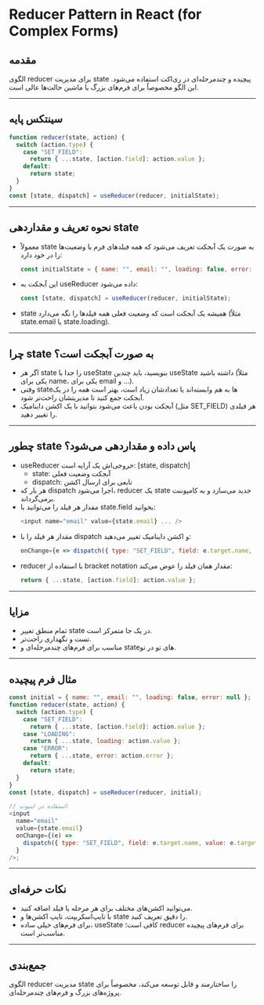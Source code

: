 # Reducer Pattern in React (for Complex Forms)

## مقدمه

الگوی reducer برای مدیریت state پیچیده و چندمرحله‌ای در ری‌اکت استفاده می‌شود. این الگو مخصوصاً برای فرم‌های بزرگ یا ماشین حالت‌ها عالی است.

---

## سینتکس پایه

```js
function reducer(state, action) {
  switch (action.type) {
    case "SET_FIELD":
      return { ...state, [action.field]: action.value };
    default:
      return state;
  }
}
const [state, dispatch] = useReducer(reducer, initialState);
```

---

## نحوه تعریف و مقداردهی state

- معمولاً state به صورت یک آبجکت تعریف می‌شود که همه فیلدهای فرم یا وضعیت‌ها را در خود دارد:
  ```js
  const initialState = { name: "", email: "", loading: false, error: null };
  ```
- این آبجکت به useReducer داده می‌شود:
  ```js
  const [state, dispatch] = useReducer(reducer, initialState);
  ```
- state همیشه یک آبجکت است که وضعیت فعلی همه فیلدها را نگه می‌دارد (مثلاً state.email یا state.loading).

---

## چرا state به صورت آبجکت است؟

- اگر هر state را جدا با useState بنویسید، باید چندین useState داشته باشید (مثلاً یکی برای name، یکی برای email و ...).
- وقتی stateها به هم وابسته‌اند یا تعدادشان زیاد است، بهتر است همه را در یک آبجکت جمع کنید تا مدیریتشان راحت‌تر شود.
- آبجکت بودن باعث می‌شود بتوانید با یک اکشن داینامیک (مثل SET_FIELD) هر فیلدی را تغییر دهید.

---

## چطور state پاس داده و مقداردهی می‌شود؟

- useReducer خروجی‌اش یک آرایه است: [state, dispatch]
  - state: آبجکت وضعیت فعلی
  - dispatch: تابعی برای ارسال اکشن
- هر بار که dispatch اجرا می‌شود، reducer یک state جدید می‌سازد و به کامپوننت برمی‌گرداند.
- مقدار هر فیلد را می‌توانید با state.field بخوانید:
  ```js
  <input name="email" value={state.email} ... />
  ```
- مقدار هر فیلد را با dispatch و اکشن داینامیک تغییر می‌دهید:
  ```js
  onChange={e => dispatch({ type: "SET_FIELD", field: e.target.name, value: e.target.value })}
  ```
- reducer با استفاده از bracket notation مقدار همان فیلد را عوض می‌کند:
  ```js
  return { ...state, [action.field]: action.value };
  ```

---

## مزایا

- تمام منطق تغییر state در یک جا متمرکز است.
- تست و نگهداری راحت‌تر.
- مناسب برای فرم‌های چندمرحله‌ای و stateهای تو در تو.

---

## مثال فرم پیچیده

```js
const initial = { name: "", email: "", loading: false, error: null };
function reducer(state, action) {
  switch (action.type) {
    case "SET_FIELD":
      return { ...state, [action.field]: action.value };
    case "LOADING":
      return { ...state, loading: action.value };
    case "ERROR":
      return { ...state, error: action.error };
    default:
      return state;
  }
}
const [state, dispatch] = useReducer(reducer, initial);

// استفاده در اینپوت:
<input
  name="email"
  value={state.email}
  onChange={(e) =>
    dispatch({ type: "SET_FIELD", field: e.target.name, value: e.target.value })
  }
/>;
```

---

## نکات حرفه‌ای

- می‌توانید اکشن‌های مختلف برای هر مرحله یا فیلد اضافه کنید.
- با تایپ‌اسکریپت، تایپ اکشن‌ها و state را دقیق تعریف کنید.
- برای فرم‌های خیلی ساده، useState کافی است؛ reducer برای فرم‌های پیچیده مناسب‌تر است.

---

## جمع‌بندی

الگوی reducer مدیریت state را ساختارمند و قابل توسعه می‌کند، مخصوصاً برای پروژه‌های بزرگ و فرم‌های چندمرحله‌ای.
